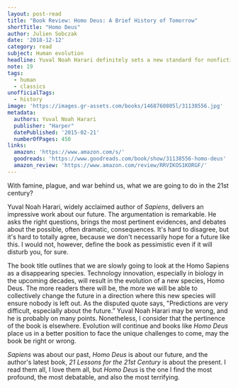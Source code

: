 ```yaml
---
layout: post-read
title: "Book Review: Homo Deus: A Brief History of Tomorrow"
shortTitle: "Homo Deus"
author: Julien Sobczak
date: '2018-12-12'
category: read
subject: Human evolution
headline: Yuval Noah Harari definitely sets a new standard for nonfiction literature
note: 19
tags:
  - human
  - classics
unofficialTags:
  - history
image: 'https://images.gr-assets.com/books/1468760805l/31138556.jpg'
metadata:
  authors: Yuval Noah Harari
  publisher: "Harper"
  datePublished: '2015-02-21'
  numberOfPages: 450
links:
  amazon: 'https://www.amazon.com/s/'
  goodreads: 'https://www.goodreads.com/book/show/31138556-homo-deus'
  amazon_review: 'https://www.amazon.com/review/RRVIKOS1KORGF/'
---
```


With famine, plague, and war behind us, what we are going to do in the 21st century?

Yuval Noah Harari, widely acclaimed author of *Sapiens*, delivers an impressive work about our future. The argumentation is remarkable. He asks the right questions, brings the most pertinent evidences, and debates about the possible, often dramatic, consequences. It's hard to disagree, but it's hard to totally agree, because we don't necessarily hope for a future like this. I would not, however, define the book as pessimistic even if it will disturb you, for sure.

The book title outlines that we are slowly going to look at the Homo Sapiens as a disappearing species. Technology innovation, especially in biology in the upcoming decades, will result in the evolution of a new species, Homo Deus. The more readers there will be, the more we will be able to collectively change the future in a direction where this new species will ensure nobody is left out. As the disputed quote says, "Predictions are very difficult, especially about the future.” Yuval Noah Harari may be wrong, and he is probably on many points. Nonetheless, I consider that the pertinence of the book is elsewhere. Evolution will continue and books like *Homo Deus* place us in a better position to face the unique challenges to come, may the book be right or wrong.

*Sapiens* was about our past, *Homo Deus* is about our future, and the author's latest book, *21 Lessons for the 21st Century* is about the present. I read them all, I love them all, but *Homo Deus* is the one I find the most profound, the most debatable, and also the most terrifying.
